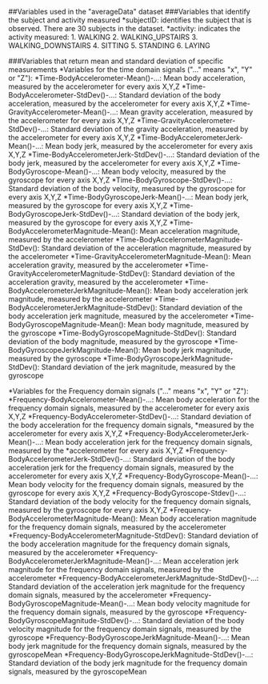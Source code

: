 ##Variables used in the "averageData" dataset
###Variables that identify the subject and activity measured
*subjectID: identifies the subject that is observed. There are 30 subjects in the dataset.
*activity: indicates the activity measured:
    1. WALKING
    2. WALKING_UPSTAIRS
    3. WALKING_DOWNSTAIRS
    4. SITTING
    5. STANDING
    6. LAYING

###Variables that return mean and standard deviation of specific measurements
*Variables for the time domain signals ("..." means "x", "Y" or "Z"):
    *Time-BodyAccelerometer-Mean()-...: Mean body acceleration, measured by the accelerometer for every axis X,Y,Z
    *Time-BodyAccelerometer-StdDev()-...: Standard deviation of the body acceleration, measured by the accelerometer for every axis X,Y,Z
    *Time-GravityAccelerometer-Mean()-...: Mean gravity acceleration, measured by the accelerometer for every axis X,Y,Z
    *Time-GravityAccelerometer-StdDev()-...: Standard deviation of the gravity acceleration, measured by the accelerometer for every axis X,Y,Z
    *Time-BodyAccelerometerJerk-Mean()-...: Mean body jerk, measured by the accelerometer for every axis X,Y,Z
    *Time-BodyAccelerometerJerk-StdDev()-...: Standard deviation of the body jerk, measured by the accelerometer for every axis X,Y,Z
    *Time-BodyGyroscope-Mean()-...: Mean body velocity, measured by the gyroscope for every axis X,Y,Z
    *Time-BodyGyroscope-StdDev()-...: Standard deviation of the body velocity, measured by the gyroscope for every axis X,Y,Z
    *Time-BodyGyroscopeJerk-Mean()-...: Mean body jerk, measured by the gyroscope for every axis X,Y,Z
    *Time-BodyGyroscopeJerk-StdDev()-...: Standard deviation of the body jerk, measured by the gyroscope for every axis X,Y,Z
    *Time-BodyAccelerometerMagnitude-Mean():  Mean acceleration magnitude, measured by the accelerometer
    *Time-BodyAccelerometerMagnitude-StdDev():  Standard deviation of the acceleration magnitude, measured by the accelerometer
    *Time-GravityAccelerometerMagnitude-Mean():  Mean acceleration gravity, measured by the accelerometer
    *Time-GravityAccelerometerMagnitude-StdDev():  Standard deviation of the acceleration gravity, measured by the accelerometer
    *Time-BodyAccelerometerJerkMagnitude-Mean():  Mean body acceleration jerk magnitude, measured by the accelerometer
    *Time-BodyAccelerometerJerkMagnitude-StdDev():  Standard deviation of the body acceleration jerk magnitude, measured by the accelerometer
    *Time-BodyGyroscopeMagnitude-Mean():  Mean body magnitude, measured by the gyroscope
    *Time-BodyGyroscopeMagnitude-StdDev():  Standard deviation of the body magnitude, measured by the gyroscope
    *Time-BodyGyroscopeJerkMagnitude-Mean():  Mean body jerk magnitude, measured by the gyroscope
    *Time-BodyGyroscopeJerkMagnitude-StdDev():  Standard deviation of the jerk magnitude, measured by the gyroscope

*Variables for the Frequency domain signals ("..." means "x", "Y" or "Z"):
    *Frequency-BodyAccelerometer-Mean()-...: Mean body acceleration for the frequency domain signals, measured by the accelerometer for every axis X,Y,Z
    *Frequency-BodyAccelerometer-StdDev()-...: Standard deviation of the body acceleration for the frequency domain signals, *measured by the accelerometer for every axis X,Y,Z
    *Frequency-BodyAccelerometerJerk-Mean()-...: Mean body acceleration jerk for the frequency domain signals, measured by the *accelerometer for every axis X,Y,Z
    *Frequency-BodyAccelerometerJerk-StdDev()-...: Standard deviation of the body acceleration jerk for the frequency domain signals, measured by the accelerometer for every axis X,Y,Z
    *Frequency-BodyGyroscope-Mean()-...: Mean body velocity for the frequency domain signals, measured by the gyroscope for every axis X,Y,Z
    *Frequency-BodyGyroscope-Stdev()-...: Standard deviation of the body velocity for the frequency domain signals, measured by the gyroscope for every axis X,Y,Z
    *Frequency-BodyAccelerometerMagnitude-Mean():  Mean body acceleration magnitude for the frequency domain signals, measured by the accelerometer
    *Frequency-BodyAccelerometerMagnitude-StdDev():  Standard deviation of the body acceleration magnitude for the frequency domain signals, measured by the accelerometer
    *Frequency-BodyAccelerometerJerkMagnitude-Mean()-...: Mean acceleration jerk magnitude for the frequency domain signals, measured by the accelerometer
    *Frequency-BodyAccelerometerJerkMagnitude-StdDev()-...: Standard deviation of the acceleration jerk magnitude for the frequency domain signals, measured by the accelerometer
    *Frequency-BodyGyroscopeMagnitude-Mean()-...: Mean body velocity magnitude for the frequency domain signals, measured by the gyroscope
    *Frequency-BodyGyroscopeMagnitude-StdDev()-...: Standard deviation of the body velocity magnitude for the frequency domain signals, measured by the gyroscope
    *Frequency-BodyGyroscopeJerkMagnitude-Mean()-...: Mean body jerk magnitude for the frequency domain signals, measured by the gyroscopeMean
    *Frequency-BodyGyroscopeJerkMagnitude-StdDev()-...: Standard deviation of the body jerk magnitude for the frequency domain signals, measured by the gyroscopeMean
